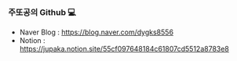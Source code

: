 ### 주또공의 Github 💻

- Naver Blog : https://blog.naver.com/dygks8556
- Notion : https://jupaka.notion.site/55cf097648184c61807cd5512a8783e8
